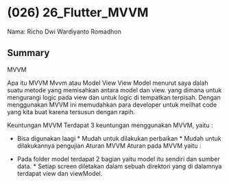 # (026) 26_Flutter_MVVM

Nama: Richo Dwi Wardiyanto Romadhon

## Summary


MVVM

Apa itu MVVM
Mvvm atau Model View View Model menurut saya dalah suatu metode yang memisahkan antara model dan view. yang dimana untuk mengurangi logic pada view dan untuk logic di tempatkan terpisah. Dengan menggunakan MVVM ini memudahkan para developer untuk meilhat code yang kita buat karena tersusun dengan rapih.

Keuntungan MVVM
Terdapat 3 keuntungan menggunakan MVVM, yaitu :

* Bisa digunakan laagi * Mudah untuk dilakukan perbaikan * Mudah untuk dilakukannya pengujian
Aturan MVVM
Aturan pada MVVM yaitu :

* Pada folder model terdapat 2 bagian yaitu model itu sendiri dan sumber data. * Setiap screen diletakan dalam sebuah direktori yang di dalamnya terdapat view dan viewModel.